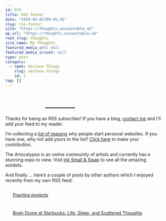```yaml
---
id: 974
title: RSS footer
date: "1950-03-01T09:45:35"
slug: rss-footer
site: "https://thoughts.uncountable.uk"
wp_url: "https://thoughts.uncountable.uk"
root_slug: thoughts
site_name: My Thoughts
featured_media_url: null
featured_media_srcset: null
type: post
category:
  - name: Various Things
    slug: various-things
    id: 1
tag: []
---
```



<h2 style="padding-top:35px; width: 100%;max-width: 50%; margin: auto;">&#8212;&#8212;&#8212;&#8212;&#8211;</h2>



<p>Thanks for being an RSS subscriber! If you have a blog, <a href="https://thoughts.uncountable.uk/contact-me/">contact me</a> and I&#8217;ll add your feed to my reader.</p>



<p>I&#8217;m collecting a <a href="https://thoughts.uncountable.uk/why-did-you-make-a-website/">list of reasons</a> why people start personal websites.  If you have one, why not add yours to the list?  <a href="https://thoughts.uncountable.uk/why-did-you-make-a-website/">Click here</a> to make your contribution.</p>






</p>
<p>The Artocalypse is an online community of artists and currently has a stunning expo to view.  Visit <a href="https://the.artocalypse.org/expo/2025-ink-small-expo-and-swap/">Ink Small &#038; Swap</a> to see all the amazing exhibits.</p>
<p>
















<p>And finally &#8230; here&#8217;s a couple of posts by other authors which I enjoyed recently from my own RSS feed:</p>


<div class="feedzy-dae6391978e46b26b75ba179f91fdb80 feedzy-rss"><ul><li  style="padding: 15px 0 25px" class="rss_item"><span class="title"><a href="https://html-chunder.neocities.org/blog/practice-projects/" target="_blank" rel=" noopener">Practice projects</a></span><div class="rss_content" style=""></div></li><li  style="padding: 15px 0 25px" class="rss_item"><span class="title"><a href="https://optimisticmusings.com/brain-dump-at-starbucks/" target="_blank" rel=" noopener">Brain Dump at Starbucks: Life, Sleep, and Scattered Thoughts</a></span><div class="rss_content" style=""></div></li></ul> </div><style type="text/css" media="all">.feedzy-rss .rss_item .rss_image{float:left;position:relative;border:none;text-decoration:none;max-width:100%}.feedzy-rss .rss_item .rss_image span{display:inline-block;position:absolute;width:100%;height:100%;background-position:50%;background-size:cover}.feedzy-rss .rss_item .rss_image{margin:.3em 1em 0 0;content-visibility:auto}.feedzy-rss ul{list-style:none}.feedzy-rss ul li{display:inline-block}</style>
